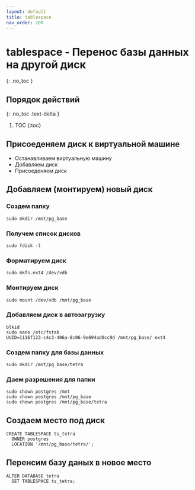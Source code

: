 ```yaml
---
layout: default
title: tablespace
nav_order: 200
---
```


# tablespace - Перенос базы данных на другой диск
{: .no_toc }

## Порядок действий
{: .no_toc .text-delta }

1. TOC
{:toc}

## Присоеденяем диск к виртуальной машине

- Останавливаем виртуальную машину
- Добавляем диск
- Присоеденяем диск

## Добавляем (монтируем) новый диск

### Создем папку
```
sudo mkdir /mnt/pg_base
```

### Получем список дисков
```
sudo fdisk -l
```

### Форматируем диск
```
sudo mkfs.ext4 /dev/vdb
```

### Монтируем диск
```
sudo mount /dev/vdb /mnt/pg_base
```

### Добавляем диск в автозагрузку
```
blkid
sudo nano /etc/fstab
UUID=1116f123-c4c3-406a-8c06-9e694ad0cc9d /mnt/pg_base/ ext4
```

### Создем папку для базы данных
```
sudo mkdir /mnt/pg_base/tetra
```

### Даем разрешения для папки
```
sudo chown postgres /mnt
sudo chown postgres /mnt/pg_base
sudo chown postgres /mnt/pg_base/tetra
```

## Создаем место под диск
```
CREATE TABLESPACE ts_tetra
  OWNER postgres
  LOCATION '/mnt/pg_base/tetra/';
```

## Перенсим базу даных в новое место
```
ALTER DATABASE tetra
  SET TABLESPACE ts_tetra;
```
